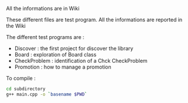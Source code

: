 All the informations are in Wiki


These different files are test program. All the informations are reported in the Wiki

The different test programs are :

- Discover :  the first project for discover the library
- Board : exploration of Board class
- CheckProblem : identification  of a Chck CheckProblem
- Promotion : how to manage a promotion


To compile : 

~~~bash
cd subdirectory
g++ main.cpp -o `basename $PWD`
~~~

